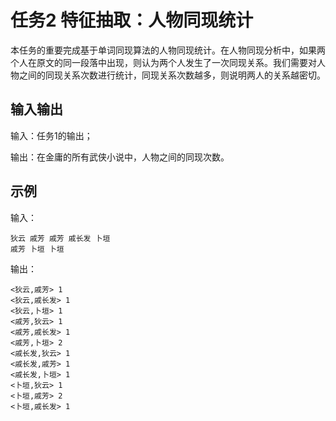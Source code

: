 # 任务2 特征抽取：人物同现统计

本任务的重要完成基于单词同现算法的人物同现统计。在人物同现分析中，如果两个人在原文的同一段落中出现，则认为两个人发生了一次同现关系。我们需要对人物之间的同现关系次数进行统计，同现关系次数越多，则说明两人的关系越密切。

## 输入输出

输入：任务1的输出；

输出：在金庸的所有武侠小说中，人物之间的同现次数。

## 示例

输入：

```
狄云 戚芳 戚芳 戚长发 卜垣
戚芳 卜垣 卜垣
```

输出：
 
 ```
<狄云,戚芳> 1
<狄云,戚长发> 1
<狄云,卜垣> 1
<戚芳,狄云> 1
<戚芳,戚长发> 1
<戚芳,卜垣> 2
<戚长发,狄云> 1
<戚长发,戚芳> 1
<戚长发,卜垣> 1
<卜垣,狄云> 1
<卜垣,戚芳> 2
<卜垣,戚长发> 1
```
